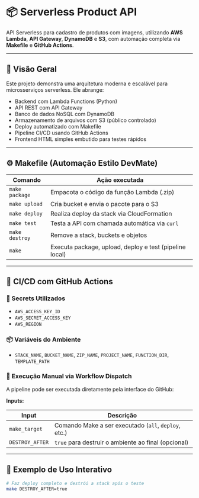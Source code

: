 # 📦 Serverless Product API

API Serverless para cadastro de produtos com imagens, utilizando **AWS Lambda**, **API Gateway**, **DynamoDB** e **S3**, com automação completa via **Makefile** e **GitHub Actions**.

---

## 🧠 Visão Geral

Este projeto demonstra uma arquitetura moderna e escalável para microsserviços serverless. Ele abrange:

- Backend com Lambda Functions (Python)
- API REST com API Gateway
- Banco de dados NoSQL com DynamoDB
- Armazenamento de arquivos com S3 (público controlado)
- Deploy automatizado com Makefile
- Pipeline CI/CD usando GitHub Actions
- Frontend HTML simples embutido para testes rápidos

---

## ⚙️ Makefile (Automação Estilo DevMate)

| Comando             | Ação executada                                         |
|---------------------|--------------------------------------------------------|
| `make package`      | Empacota o código da função Lambda (.zip)              |
| `make upload`       | Cria bucket e envia o pacote para o S3                 |
| `make deploy`       | Realiza deploy da stack via CloudFormation             |
| `make test`         | Testa a API com chamada automática via `curl`          |
| `make destroy`      | Remove a stack, buckets e objetos                      |
| `make`              | Executa package, upload, deploy e test (pipeline local)|

---

## 🚀 CI/CD com GitHub Actions

### 🔐 Secrets Utilizados

- `AWS_ACCESS_KEY_ID`
- `AWS_SECRET_ACCESS_KEY`
- `AWS_REGION`

### 📦 Variáveis do Ambiente

- `STACK_NAME`, `BUCKET_NAME`, `ZIP_NAME`, `PROJECT_NAME`, `FUNCTION_DIR`, `TEMPLATE_PATH`

### 🔘 Execução Manual via Workflow Dispatch

A pipeline pode ser executada diretamente pela interface do GitHub:

**Inputs:**

| Input         | Descrição                                              |
|---------------|--------------------------------------------------------|
| `make_target` | Comando Make a ser executado (`all`, `deploy`, etc.)   |
| `DESTROY_AFTER` | `true` para destruir o ambiente ao final (opcional) |

---

## 🧪 Exemplo de Uso Interativo

```bash
# Faz deploy completo e destrói a stack após o teste
make DESTROY_AFTER=true
